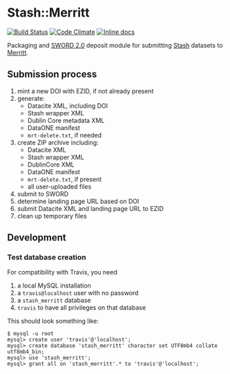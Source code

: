 # Stash::Merritt

[![Build Status](https://travis-ci.org/CDLUC3/stash-merritt.svg?branch=master)](https://travis-ci.org/CDLUC3/stash-merritt) 
[![Code Climate](https://codeclimate.com/github/CDLUC3/stash-merritt.svg)](https://codeclimate.com/github/CDLUC3/stash-merritt) 
[![Inline docs](http://inch-ci.org/github/CDLUC3/stash-merritt.svg)](http://inch-ci.org/github/CDLUC3/stash-merritt)

Packaging and
[SWORD 2.0](http://swordapp.github.io/SWORDv2-Profile/SWORDProfile.html)
deposit module for submitting
[Stash](https://github.com/CDLUC3/stash_engine) datasets to
[Merritt](http://www.cdlib.org/uc3/merritt/).

## Submission process

1. mint a new DOI with EZID, if not already present
1. generate:
   - Datacite XML, including DOI
   - Stash wrapper XML
   - Dublin Core metadata XML
   - DataONE manifest
   - `mrt-delete.txt`, if needed
1. create ZIP archive including:
   - Datacite XML
   - Stash wrapper XML
   - DublinCore XML
   - DataONE manifest
   - `mrt-delete.txt`, if present
   - all user-uploaded files
1. submit to SWORD
1. determine landing page URL based on DOI
1. submit Datacite XML and landing page URL to EZID
1. clean up temporary files

## Development

### Test database creation

For compatibility with Travis, you need

1. a local MySQL installation
2. a `travis@localhost` user with no password
3. a `stash_merritt` database
4. `travis` to have all privileges on that database

This should look something like:

```
$ mysql -u root
mysql> create user 'travis'@'localhost';
mysql> create database 'stash_merritt' character set UTF8mb4 collate utf8mb4_bin;
mysql> use 'stash_merritt';
mysql> grant all on 'stash_merritt'.* to 'travis'@'localhost';
```
